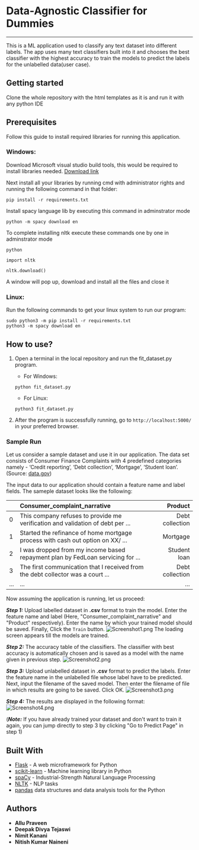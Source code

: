 # Data-Agnostic Classifier for Dummies
___
This is a ML application used to classify any text dataset into different labels. The app uses many text classifiers built into it and chooses the best classifier with the highest accuracy to train the models to predict the labels for the unlabelled data(user case).

## Getting started
Clone the whole repository with the html templates as it is and run it with any python IDE

## Prerequisites
Follow this guide to install required libraries for running this application.

### Windows:
Download Microsoft visual studio build tools, this would be required to install libraries needed.
[Download link](http://download.microsoft.com/download/5/F/7/5F7ACAEB-8363-451F-9425-68A90F98B238/visualcppbuildtools_full.exe)

Next install all your libraries by running cmd with administrator rights and running the following command in that folder:

```
pip install -r requirements.txt 
```

Install spacy language lib by executing this command in adminstrator mode

```
python -m spacy download en
```

To complete installing nltk execute these commands one by one in adminstrator mode

```
python
```
```
import nltk
```
```
nltk.download()
```

A window will pop up, download and install all the files and close it

### Linux:
Run the following commands to get your linux system to run our program:

```
sudo python3 -m pip install -r requirements.txt
python3 -m spacy download en
```

## How to use?
1. Open a terminal in the local repository and run the fit_dataset.py program.

	- For Windows:
	```
	python fit_dataset.py
	```
	- For Linux:
	```
	python3 fit_dataset.py
	```
	
2. After the program is successfully running, go to ```http://localhost:5000/``` in your preferred browser.

### Sample Run

Let us consider a sample dataset and use it in our application. The data set consists of Consumer Finance Complaints with 4 predefined categories namely - ‘Credit reporting’,  ‘Debt collection’, ‘Mortgage’, ‘Student loan’.
(Source: [data.gov](https://catalog.data.gov/dataset/consumer-complaint-database))

The input data to our application should contain a feature name and label fields.
The sameple dataset looks like the following:

||Consumer_complaint_narrative|Product|
|---|:---|---:|
|0|This company refuses to provide me verification and validation of debt per ...|Debt collection|
|1|Started the refinance of home mortgage process with cash out option on XX/ ...|Mortgage|
|2|I was dropped from my income based repayment plan by FedLoan servicing for ...|Student loan|
|3|The first communication that I received from the debt collector was a court ...|Debt collection|
|...|...|...|

Now assuming the application is running, let us proceed:

***Step 1:*** Upload labelled dataset in **.csv** format to train the model. Enter the feature name and label (Here, "Consumer_complaint_narrative" and "Product" respectively). Enter the name by which your trained model should be saved. Finally, Click the ```Train``` button. 
![Screenshot1.png](https://user-images.githubusercontent.com/23413000/50923779-d3e05600-1473-11e9-8def-ec472a9f8e92.png)
The loading screen appears till the models are trained.

***Step 2:*** The accuracy table of the classifiers. The classifier with best accuracy is automatically chosen and is saved as a model with the name given in previous step.
![Screenshot2.png](https://user-images.githubusercontent.com/23413000/50923889-068a4e80-1474-11e9-86fe-aaca89d4c455.png)

***Step 3:*** Upload unlabelled dataset in **.csv** format to predict the labels. Enter the feature name in the unlabelled file whose label have to be predicted. Next, input the filename of the saved model. Then enter the filename of file in which results are going to be saved. Click OK. 
![Screenshot3.png](https://user-images.githubusercontent.com/23413000/50923891-08541200-1474-11e9-8cc6-d7d8c3118615.png)

***Step 4:*** The results are displayed in the following format:
![Screenshot4.png](https://user-images.githubusercontent.com/23413000/50923892-09853f00-1474-11e9-9246-8edf553f392e.png)

(***Note:*** If you have already trained your dataset and don't want to train it again, you can jump directly to step 3 by clicking "Go to Predict Page" in step 1)

## Built With
- [Flask](http://flask.pocoo.org/) - A web microframework for Python
- [scikit-learn](http://scikit-learn.org/stable/index.html) - Machine learning library in Python
- [spaCy](https://spacy.io/) - Industrial-Strength Natural Language Processing
- [NLTK](https://www.nltk.org/) - NLP tasks
- [pandas](https://pandas.pydata.org/) data structures and data analysis tools for the Python

## Authors
* **Allu Praveen**
* **Deepak Divya Tejaswi**
* **Nimit Kanani**
* **Nitish Kumar Naineni**

